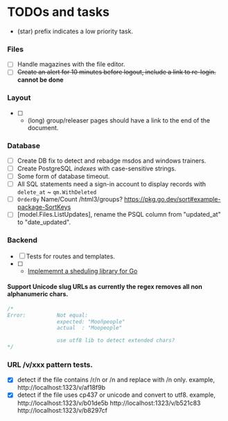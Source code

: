 # TODOs and tasks

  * (star) prefix indicates a low priority task.

### Files

- [ ] Handle magazines with the file editor.
- [ ] ~~Create an alert for 10 minutes before logout, include a link to re-login.~~ **cannot be done**

### Layout

- [ ] * (long) group/releaser pages should have a link to the end of the document.

### Database

- [ ] Create DB fix to detect and rebadge msdos and windows trainers.
- [ ] Create PostgreSQL *indexes* with case-sensitive strings.
- [ ] Some form of database timeout.
- [ ] All SQL statements need a sign-in account to display records with `delete_at` ~ `qm.WithDeleted`
- [ ] `OrderBy` Name/Count /html3/groups? https://pkg.go.dev/sort#example-package-SortKeys
- [ ] [model.Files.ListUpdates], rename the PSQL column from "updated_at" to "date_updated".

### Backend

- [ ] Tests for routes and templates.
- [ ] * [Implememnt a sheduling library for Go](https://github.com/reugn/go-quartz)

#### Support Unicode slug URLs as currently the regex removes all non alphanumeric chars.

```go
/*
Error:      	Not equal:
            	expected: "Mooñpeople"
            	actual  : "Moopeople"

				use utf8 lib to detect extended chars?
*/
```

### URL /v/xxx pattern tests.

- [X] detect if the file contains /r/n or /n and replace with /n only.
		example, http://localhost:1323/v/af18f9b
- [X] detect if the file uses cp437 or unicode and convert to utf8.
        example, http://localhost:1323/v/b01de5b 
		         http://localhost:1323/v/b521c83
				 http://localhost:1323/v/b8297cf
